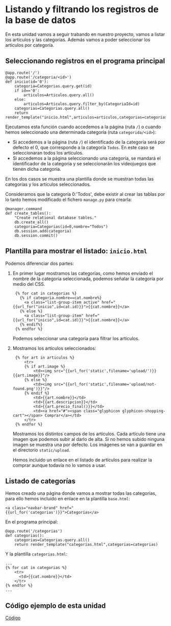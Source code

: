 # Listando y filtrando los registros de la base de datos

En esta unidad vamos a seguir trabando en nuestro proyecto, vamos a listar los artículos y las categorías. Además vamos a poder seleccionar los artículos por categoría.

## Seleccionando registros en el programa principal

	@app.route('/')
	@app.route('/categoria/<id>')
	def inicio(id='0'):
		categoria=Categorias.query.get(id)
		if id=='0':
			articulos=Articulos.query.all()
		else:
			articulos=Articulos.query.filter_by(CategoriaId=id)
		categorias=Categorias.query.all()
		return render_template("inicio.html",articulos=articulos,categorias=categorias,categoria=categoria)

Ejecutamos esta función cuando accedemos a la página (ruta `/`) o cuando hemos seleccionado una determinada categoria (ruta `categorida/<id>`):

* Si accedemos a la página (ruta `/`) el identificado de la categoría será por defecto el 0, que corresponde a la categoría `Todos`. En este caso se seleccionaran todos los artículos.
* Si accedemos a la página seleccionando una categoría, se mandará el identificador de la categoría y se seleccionarán los videojuegos que tienen dicha categoría.

En los dos casos se muestra una plantilla donde se muestran todas las categorías y los artículos seleccionados.


Consideramos que la categoría 0:'Todos', debe existir al crear las tablas por lo tanto hemos modificado el fichero `manage.py` para crearla:

	@manager.command
	def create_tables():
	    "Create relational database tables."
	    db.create_all()
	    categoria=Categorias(id=0,nombre="Todos")
	    db.session.add(categoria)
	    db.session.commit()

## Plantilla para mostrar el listado: `inicio.html`

Podemos diferenciar dos partes:

1. En primer lugar mostramos las categorías, como hemos enviado el nombre de la categoría seleccionada, podemos señalar la categoría por medio del CSS.

		{% for cat in categorias %}
	      {% if categoria.nombre==cat.nombre%}
	        <a class="list-group-item active" href="{{url_for("inicio",id=cat.id)}}">{{cat.nombre}}</a>
	      {% else %}
	        <a class="list-group-item" href="{{url_for("inicio",id=cat.id)}}">{{cat.nombre}}</a>
	      {% endif%}
	    {% endfor %}

	Podemos seleccionar una categoría para filtrar los artículos.

2. Mostramos los artículos seleccionados:

		
		{% for art in articulos %}	
			<tr>
		   	{% if art.image %}
		   		<td><img src="{{url_for('static',filename='upload/')}}{{art.image}}"/>
		   	{% else %}
		   		<td><img src="{{url_for('static',filename='upload/not-found.png')}}"/>
		   	{% endif %}
				<td>{{art.nombre}}</td>
		       	<td>{{art.descripcion}}</td>
		       	<td>{{art.precio_final()}}</td>
		       	<td><a href="#"><span class="glyphicon glyphicon-shopping-cart"></span> Comprar</a></td>
			</tr>
		{% endfor %}

	Mostramos los distintos campos de los artículos. Cada artículo tiene una imagen que podemos subir al darlo de alta. Si no hemos subido ninguna imagen se muestra una por defecto. Los imágenes se van a guardar en el directorio `static/upload`.

	Hemos incluido un enlace en el listado de artículos para realizar la comprar aunque todavía no lo vamos a usar.

	  	    	
## Listado de categorías

Hemos creado una página donde vamos a mostrar todas las categorías, para ello hemos incluido en enlace en la plantilla `base.html`:

 	<a class="navbar-brand" href="{{url_for('categorias')}}">Categorías</a>

En el programa principal:

	@app.route('/categorias')
	def categorias():
		categorias=Categorias.query.all()
		return render_template("categorias.html",categorias=categorias)

Y la plantilla `categorias.html`:


	...
	{% for cat in categorias %}
        <tr>
          <td>{{cat.nombre}}</td>
        </tr>
    {% endfor %}
    ...

## Código ejemplo de esta unidad

[Código](../../ejemplos/u23)
